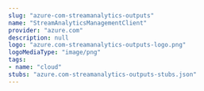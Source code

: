 ```yaml
---
slug: "azure-com-streamanalytics-outputs"
name: "StreamAnalyticsManagementClient"
provider: "azure.com"
description: null
logo: "azure.com-streamanalytics-outputs-logo.png"
logoMediaType: "image/png"
tags:
- name: "cloud"
stubs: "azure.com-streamanalytics-outputs-stubs.json"
---
```

